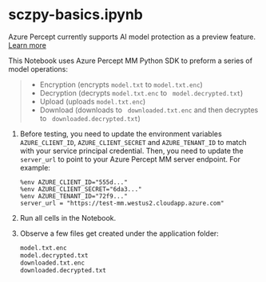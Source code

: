 # sczpy-basics.ipynb

Azure Percept currently supports AI model protection as a preview feature. [Learn more](https://azure.microsoft.com/en-us/support/legal/preview-supplemental-terms/)

This Notebook uses Azure Percept MM Python SDK to preform a series of model operations:
> * Encryption (encrypts ```model.txt``` to ```model.txt.enc```)
> * Decryption (decrypts ```model.txt.enc``` to ``` model.decrypted.txt```)
> * Upload (uploads ```model.txt.enc```)
> * Download (downloads to ``` downloaded.txt.enc``` and then decryptes to ``` downloaded.decrypted.txt```)

1.	Before testing, you need to update the environment variables ```AZURE_CLIENT_ID```, ```AZURE_CLIENT_SECRET``` and ```AZURE_TENANT_ID``` to match with your service principal credential. Then, you need to update the ```server_url``` to point to your Azure Percept MM server endpoint. For example:
    ```
    %env AZURE_CLIENT_ID="555d..."
    %env AZURE_CLIENT_SECRET="6da3..."
    %env AZURE_TENANT_ID="72f9..."
    server_url = "https://test-mm.westus2.cloudapp.azure.com"
    ```
2.	Run all cells in the Notebook.

3.	Observe a few files get created under the application folder:
    ```bash
    model.txt.enc
    model.decrypted.txt
    downloaded.txt.enc
    downloaded.decrypted.txt
    ```
